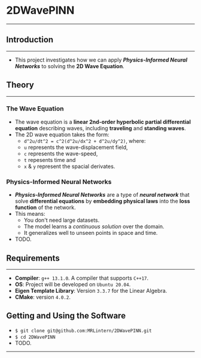 # 2DWavePINN
---
## Introduction
---
* This project investigates how we can apply ___Physics-Informed Neural Networks___ to solving the __2D Wave Equation__.

## Theory
---
### The Wave Equation
* The wave equation is a __linear 2nd-order hyperbolic partial differential equation__ describing waves, including __traveling__ and __standing waves__.
* The 2D wave equation takes the form:
   * `d^2u/dt^2 = c^2(d^2u/dx^2 + d^2u/dy^2)`, where:
   * `u` represents the wave-displacement field,
   * `c` represents the wave-speed,
   * `t`  repesents time and
   * `x` & `y` represent the spacial derivates.

### Physics-Informed Neural Networks
* ___Physics-Informed Neural Networks___ are a type of ___neural network___ that solve __differential equations__ by __embedding physical laws__ into the __loss function__ of the network.
* This means:
    * You don't need large datasets.
    * The model learns a *continuous solution* over the domain.
    * It generalizes well to unseen points in space and time.
* TODO.
      
## Requirements
---
* __Compiler__: `g++ 13.1.0`. A compiler that supports `C++17`.
* __OS__: Project will be developed on `Ubuntu 20.04`.
* __Eigen Template Library__: Version `3.3.7` for the Linear Algebra.
* __CMake__: version `4.0.2`.

## Getting and Using the Software
* `$ git clone git@github.com:MRLintern/2DWavePINN.git`
* `$ cd 2DWavePINN`
* TODO.
---
